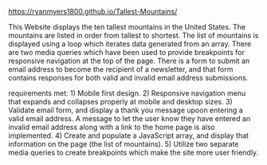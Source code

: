 https://ryanmyers1800.github.io/Tallest-Mountains/

This Website displays the ten tallest mountains in the United States. The mountains are listed in order from tallest to shortest. The list of mountains is displayed using a loop which iterates data generated from an array. There are two media queries which have been used to provide breakpoints for responsive navigation at the top of the page. There is a form to submit an email address to become the recipient of a newsletter, and that form contains responses for both valid and invalid email address submissions.

requirements met:
    1) Mobile first design.
    2) Responsive navigation menu that expands and collapses properly at mobile and desktop sizes.
    3) Validate email form, and display a thank you message upoon entering a valid email address. A message to let the user know they have entered an invalid email address along with a link to the home page is also implemented.
    4) Create and populate a JavaScript array, and display that information on the page (the list of mountains).
    5) Utilize two separate media queries to create breakpoints which make the site more user friendly.